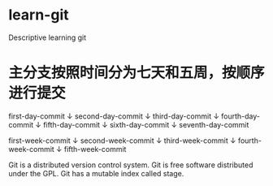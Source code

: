 # learn-git
Descriptive learning git

# 主分支按照时间分为七天和五周，按顺序进行提交

first-day-commit
      ↓
second-day-commit
      ↓
third-day-commit
      ↓
fourth-day-commit
      ↓
fifth-day-commit
      ↓
sixth-day-commit
      ↓
seventh-day-commit

first-week-commit
      ↓
second-week-commit
      ↓
third-week-commit
      ↓
fourth-week-commit
      ↓
fifth-week-commit

Git is a distributed version control system.
Git is free software distributed under the GPL.
Git has a mutable index called stage.